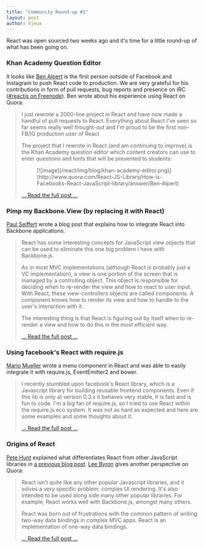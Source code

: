 ```yaml
---
title: "Community Round-up #1"
layout: post
author: Vjeux
---
```


React was open sourced two weeks ago and it's time for a little round-up of what has been going on.

### Khan Academy Question Editor

It looks like [Ben Alpert](http://benalpert.com/) is the first person outside of Facebook and Instagram to push React code to production. We are very grateful for his contributions in form of pull requests, bug reports and presence on IRC ([#reactjs on Freenode](irc://chat.freenode.net/reactjs)). Ben wrote about his experience using React on Quora:

> I just rewrote a 2000-line project in React and have now made a handful of pull requests to React. Everything about React I've seen so far seems really well thought-out and I'm proud to be the first non-FB/IG production user of React
>
> The project that I rewrote in React (and am continuing to improve) is the Khan Academy question editor which content creators can use to enter questions and hints that will be presented to students:
> <figure>[![image](/react/img/blog/khan-academy-editor.png)](http://www.quora.com/React-JS-Library/How-is-Facebooks-React-JavaScript-library/answer/Ben-Alpert)</figure>
>
> [... Read the full post ...](http://www.quora.com/React-JS-Library/How-is-Facebooks-React-JavaScript-library/answer/Ben-Alpert)

### Pimp my Backbone.View (by replacing it with React)

[Paul Seiffert](https://blog.mayflower.de/) wrote a blog post that explains how to integrate React into Backbone applications.

> React has some interesting concepts for JavaScript view objects that can be used to eliminate this one big problem I have with Backbone.js.
>
> As in most MVC implementations (although React is probably just a VC implementation), a view is one portion of the screen that is managed by a controlling object. This object is responsible for deciding when to re-render the view and how to react to user input. With React, these view-controllers objects are called components. A component knows how to render its view and how to handle to the user's interaction with it.
>
> The interesting thing is that React is figuring out by itself when to re-render a view and how to do this in the most efficient way.
>
> [... Read the full post ...](https://blog.mayflower.de/3937-Backbone-React.html)

### Using facebook's React with require.js

[Mario Mueller](http://blog.xenji.com/) wrote a menu component in React and was able to easily integrate it with require.js, EventEmitter2 and bower.

> I recently stumbled upon facebook's React library, which is a Javascript library for building reusable frontend components. Even if this lib is only at version 0.3.x it behaves very stable, it is fast and is fun to code. I'm a big fan of require.js, so I tried to use React within the require.js eco system. It was not as hard as expected and here are some examples and some thoughts about it.
>
> [... Read the full post ...](http://blog.xenji.com/2013/06/facebooks-react-require-js.html)

### Origins of React

[Pete Hunt](http://www.petehunt.net/blog/) explained what differentiates React from other JavaScript libraries in [a previous blog post](http://facebook.github.io/react/blog/2013/06/05/why-react.html). [Lee Byron](http://leebyron.com/) gives another perspective on Quora:

> React isn't quite like any other popular Javascript libraries, and it solves a very specific problem: complex UI rendering. It's also intended to be used along side many other popular libraries. For example, React works well with Backbone.js, amongst many others.
>
> React was born out of frustrations with the common pattern of writing two-way data bindings in complex MVC apps. React is an implementation of one-way data bindings.
>
> [... Read the full post ...](http://www.quora.com/React-JS-Library/How-is-Facebooks-React-JavaScript-library/answer/Lee-Byron?srid=3DcX)
